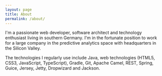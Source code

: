 ```yaml
---
layout: page
title: About
permalink: /about/
---
```


I'm a passionate web developer, software architect and technology enthusiast living in southern Germany.
I'm in the fortunate position to work for a large company in the predictive analytics space with headquarters in the Silicon Valley.

The technologies I regularly use include Java, web technologies (HTML5, CSS3, JavaScript, TypeScript),
Gradle, Git, Apache Camel, REST, Spring, Guice, Jersey, Jetty, Dropwizard and Jackson.